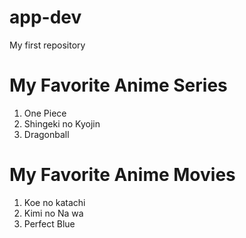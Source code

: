 # app-dev
My first repository

# My Favorite Anime Series 
1. One Piece 
2. Shingeki no Kyojin
3. Dragonball

# My Favorite Anime Movies
1. Koe no katachi
2. Kimi no Na wa
3. Perfect Blue
